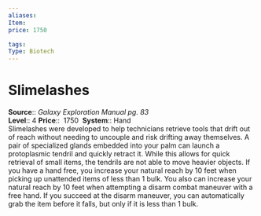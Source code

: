 ```yaml
---
aliases: 
Item:
price: 1750

tags: 
Type: Biotech
---
```


# Slimelashes

**Source**:: _Galaxy Exploration Manual pg. 83_  
**Level**:: 4
**Price**::  1750 
**System**:: Hand  
Slimelashes were developed to help technicians retrieve tools that drift out of reach without needing to uncouple and risk drifting away themselves. A pair of specialized glands embedded into your palm can launch a protoplasmic tendril and quickly retract it. While this allows for quick retrieval of small items, the tendrils are not able to move heavier objects. If you have a hand free, you increase your natural reach by 10 feet when picking up unattended items of less than 1 bulk. You also can increase your natural reach by 10 feet when attempting a disarm combat maneuver with a free hand. If you succeed at the disarm maneuver, you can automatically grab the item before it falls, but only if it is less than 1 bulk.
